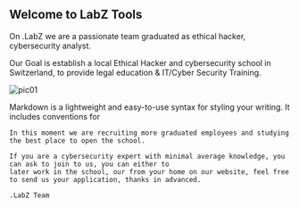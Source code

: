 ## Welcome to LabZ Tools

On .LabZ we are a passionate team graduated as ethical hacker, cybersecurity analyst.

Our Goal is establish a local Ethical Hacker and cybersecurity school in Switzerland, to provide legal education & IT/Cyber Security Training.



![pic01](https://user-images.githubusercontent.com/11921177/87225338-71c82000-c38c-11ea-90e4-643f003d821f.jpg)


Markdown is a lightweight and easy-to-use syntax for styling your writing. It includes conventions for

```Recruting
In this moment we are recruiting more graduated employees and studying the best place to open the school.

If you are a cybersecurity expert with minimal average knowledge, you can ask to join to us, you can either to
later work in the school, our from your home on our website, feel free to send us your application, thanks in advanced.

.LabZ Team

